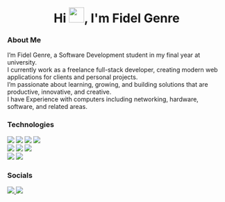 <html>		

 <tittle> 
<h1 align="center">Hi <img src="https://media.giphy.com/media/hvRJCLFzcasrR4ia7z/giphy.gif" width="35">, I'm Fidel Genre</h1>
 </tittle> 

<h3>
About Me
</h3>

<body>
	
<p>
I’m Fidel Genre, a Software Development student in my final year at university.<br>
I currently work as a freelance full-stack developer, creating modern web applications for clients and personal projects.<br>
I’m passionate about learning, growing, and building solutions that are productive, innovative, and creative.<br>
I have Experience with computers including networking, hardware, software, and related areas.
</p>

<h3>
Technologies
</h3>

<span>
	<img src="https://img.shields.io/badge/html5-%23E34F26.svg?style=for-the-badge&logo=html5&logoColor=white">
	<img src="https://img.shields.io/badge/css3-%231572B6.svg?style=for-the-badge&logo=css3&logoColor=white">
	<img src="https://img.shields.io/badge/javascript-%23323330.svg?style=for-the-badge&logo=javascript&logoColor=%23F7DF1E)">
	<img src="https://img.shields.io/badge/react-%2320232a.svg?style=for-the-badge&logo=react&logoColor=%2361DAFB">
	<br>
	<img src="https://img.shields.io/badge/node.js-6DA55F?style=for-the-badge&logo=node.js&logoColor=white">
	<img src="https://img.shields.io/badge/express.js-%23404d59.svg?style=for-the-badge&logo=express&logoColor=%2361DAFB">
	<img src="https://img.shields.io/badge/java-%23ED8B00.svg?style=for-the-badge&logo=openjdk&logoColor=white"><br>
	<img src="https://img.shields.io/badge/postgres-%23316192.svg?style=for-the-badge&logo=postgresql&logoColor=white">
	<img src="https://img.shields.io/badge/MongoDB-%234ea94b.svg?style=for-the-badge&logo=mongodb&logoColor=white">
</span>

<h3>
	Socials
</h3>

<P>
<a href="https://www.instagram.com/fidelgenre">
<img src="https://img.shields.io/badge/Instagram-%23E4405F.svg?style=for-the-badge&logo=Instagram&logoColor=white">
</a>
<a href="https://www.linkedin.com/in/fidelgenre/">
<img src="https://img.shields.io/badge/linkedin-%230077B5.svg?style=for-the-badge&logo=linkedin&logoColor=white">
</p>

</body>
</html>
